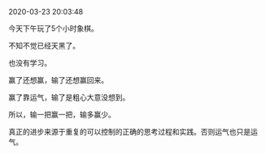 2020-03-23 20:03:48

今天下午玩了5个小时象棋。

不知不觉已经天黑了。

也没有学习。

赢了还想赢，输了还想赢回来。

赢了靠运气，输了是粗心大意没想到。

所以，输一把赢一把，输多赢少。

真正的进步来源于重复的可以控制的正确的思考过程和实践。否则运气也只是运气。

 